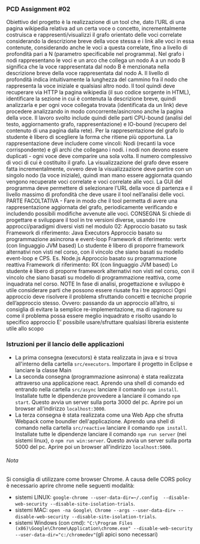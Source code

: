 ### PCD Assignment #02  				
Obiettivo del progetto è la realizzazione di un tool che, dato l’URL di una pagina wikipedia relativa ad un certa voce o concetto, incrementalmente costruisca e rappresenti/visualizzi il grafo orientato delle voci correlate considerando la descrizione breve della voce stessa e i link alle voci in essa contenute, considerando anche le voci a questa correlate, fino a livello di profondità pari a N (parametro specificabile nel programma).   Nel grafo i nodi rappresentano le voci e un arco che collega un nodo A a un nodo B significa che la voce rappresentata dal nodo  B è menzionata nella descrizione breve della voce rappresentata dal nodo A. Il livello di profondità indica intuitivamente la lunghezza del cammino fra il nodo che rappresenta la voce iniziale e qualsiasi altro nodo.   Il tool quindi deve recuperare via HTTP la pagina wikipedia (il suo codice sorgente in HTML), identificare la sezione in cui è contenuta la descrizione breve, quindi analizzarla e per ogni voce collegata trovata (identificata da un link) deve procedere analizzando in modo concorrente/asincrono anche la pagina della voce.  Il lavoro svolto include quindi delle parti CPU-bound (analisi del testo, aggiornamento grafo, rappresentazione) e IO-bound (recupero del contenuto di una pagina dalla rete).  Per la rappresentazione del grafo lo studente è libero di scegliere la forma che ritiene più opportuna.  La rappresentazione deve includere come vincoli: Nodi (recanti la voce corrispondente) e gli archi che collegano i nodi.  i nodi non devono essere duplicati - ogni voce deve comparire una sola volta. Il numero complessivo di voci di cui è costituito il grafo.  La visualizzazione del grafo deve essere fatta incrementalmente, ovvero deve la visualizzazione deve partire con un singolo nodo (la voce iniziale), quindi man mano essere aggiornata quando vengono recuperate voci correlate e voci correlate alle voci.  La GUI del programma deve permettere di selezionare l’URL della voce di partenza e il livello massimo di profondità che deve usare il tool nell’analisi delle voci.  PARTE FACOLTATIVA  -  Fare in modo che il tool permetta di avere una rappresentazione aggiornata del grafo, periodicamente verificando e includendo  possibili modifiche avvenute alle voci.   CONSEGNA  Si chiede di progettare e sviluppare il tool in tre versioni diverse, usando i tre approcci/paradigmi diversi visti nel modulo 02:  Approccio basato su task Framework di riferimento:  Java Executors Approccio basato su programmazione asincrona e event-loop Framework di riferimento: vertx (con linguaggio JVM based) Lo studente è libero di proporre framework alternativi non visti nel corso, con il vincolo che siano basati su modello event-loop e CPS. Es. Node.js  Approccio basato su programmazione reattiva Framework di riferimento: RX (con linguaggio JVM based)  Lo studente è libero di proporre framework alternativi non visti nel corso, con il vincolo che siano basati su modello di programmazione reattiva, come inquadrata nel corso. NOTE  In fase di analisi, progettazione e sviluppo  è utile considerare parti che possono essere riusate fra i tre approcci Ogni approccio deve risolvere il problema sfruttando concetti e tecniche proprie dell’approccio stesso. Ovvero: passando da un approccio all’altro, si consiglia di evitare la semplice re-implementazione, ma di ragionare su come il problema possa essere meglio inquadrato e risolto usando lo specifico approccio E’ possibile usare/sfruttare qualsiasi libreria esistente utile allo scopo


### Istruzioni per il lancio delle applicazioni
- La prima consegna (executors) è stata realizzata in java e si trova all'interno della cartella ```src/executors```. Importare il progetto in Eclipse e lanciare la classe Main
- La seconda consegna (programmazione asinrona) è stata realizzata attraverso una applicazione react. Aprendo una shell di comando ed entrando nella cartella ```src/async``` lanciare il comando ```npm install```. Installate tutte le dipendenze provvedere a lanciare il comando ```npm start```. Questo avvia un server sulla porta 3000 del pc. Aprire poi un browser all'indirizzo ```localhost:3000```.
- La terza consegna è stata realizzata come una Web App che sfrutta Webpack come boundler dell'applicazione. Aprendo una shell di comando nella cartella ```src/reactive``` lanciare il comando ```npm install```. Installate tutte le dipendenze lanciare il comando ```npm run server``` (nei sistemi linux), o ```npm run win:server```. Questo avvia un server sulla porta 5000 del pc. Aprire poi un browser all'indirizzo ```localhost:5000```. 

###### Nota 
Si consiglia di utilizzare come browser Chrome. A causa delle CORS policy è necessario aprire chrome nelle seguenti modalità:
- sistemi LINUX: ```google-chrome --user-data-dir=~/.config  --disable-web-security --disable-site-isolation-trials```.
- sistemi MAC: ```open -na Google\ Chrome --args --user-data-dir= --disable-web-security --disable-site-isolation-trials```.
- sistemi Windows (con cmd): ```"C:\Program Files (x86)\Google\Chrome\Application\chrome.exe" --disable-web-security --user-data-dir="c:/chromedev"```(gli apici sono necessari)

